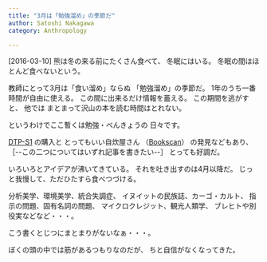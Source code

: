 ```yaml
---
title: "3月は「勉強溜め」の季節だ"
author: Satoshi Nakagawa
category: Anthropology

---
```


[2016-03-10]  熊は冬の来る前にたくさん食べて、
冬眠にはいる。
冬眠の間はほとんど食べないという。

 教師にとって3月は「食い溜め」ならぬ
「勉強溜め」の季節だ。
1年のうち一番時間が自由に使える。
この間に出来るだけ情報を蓄える。
この期間を逃がすと、
他では
まとまって沢山の本を読む時間はとれない。

 というわけでここ暫くは勉強・べんきょうの
日々です。

[DTP-S1](http://bunjin6.hus.osaka-u.ac.jp/~satoshi/private/diary/2016-01-12-1.html)
の購入と
とってもいい自炊屋さん
（[Bookscan](https://www.bookscan.co.jp)）
の発見などもあり、
［--この二つについてはいずれ記事を書きたい--］
とっても好調だ。

 いろいろとアイデアが沸いてきている。
それを吐き出すのは4月以降だ。
じっと我慢して、ただひたすら食べつづける。

 分析美学、環境美学、統合失調症、
イヌイットの民族誌、カーゴ・カルト、
指示の問題、固有名詞の問題、
マイクロクレジット、観光人類学、
ブレヒトや別役実などなど・・・。

 こう書くとじつにまとまりがないなぁ・・・。

 ぼくの頭の中では筋があるつもりなのだが、
ちと自信がなくなってきた。

